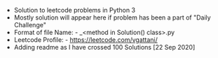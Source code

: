 - Solution to leetcode problems in Python 3
- Mostly solution will appear here if problem has been a part of "Daily Challenge"
- Format of file Name:
        - <leetcode problem no>_<method in Solution() class>.py
- Leetcode Profile:
       - https://leetcode.com/vgattani/
- Adding readme as I have crossed 100 Solutions [22 Sep 2020]